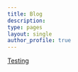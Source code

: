 ```yaml
---
title: Blog
description: 
type: pages
layout: single
author_profile: true
---
```


[Testing](../blog_posts/test-post.html)